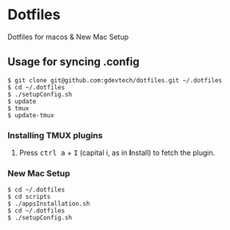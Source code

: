 # Dotfiles

Dotfiles for macos & New Mac Setup

## Usage for syncing .config

```shell
$ git clone git@github.com:gdevtech/dotfiles.git ~/.dotfiles
$ cd ~/.dotfiles
$ ./setupConfig.sh
$ update
$ tmux
$ update-tmux
```
### Installing TMUX plugins

1. Press <kbd>ctrl a</kbd> + <kbd>I</kbd> (capital i, as in **I**nstall) to fetch the plugin.

### New Mac Setup
```shell
$ cd ~/.dotfiles
$ cd scripts
$ ./appsInstallation.sh
$ cd ~/.dotfiles
$ ./setupConfig.sh
```
